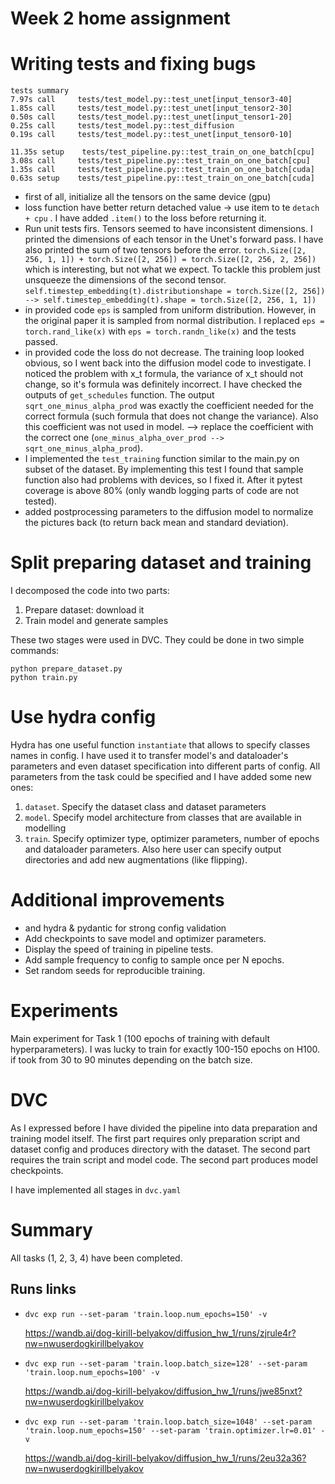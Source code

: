 # Week 2 home assignment

# Writing tests and fixing bugs


```
tests summary 
7.97s call     tests/test_model.py::test_unet[input_tensor3-40]
1.85s call     tests/test_model.py::test_unet[input_tensor2-30]
0.50s call     tests/test_model.py::test_unet[input_tensor1-20]
0.25s call     tests/test_model.py::test_diffusion
0.19s call     tests/test_model.py::test_unet[input_tensor0-10]

11.35s setup    tests/test_pipeline.py::test_train_on_one_batch[cpu]
3.08s call     tests/test_pipeline.py::test_train_on_one_batch[cpu]
1.35s call     tests/test_pipeline.py::test_train_on_one_batch[cuda]
0.63s setup    tests/test_pipeline.py::test_train_on_one_batch[cuda]
```

- first of all, initialize all the tensors on the same device (gpu)
- loss function have better return detached value -> use item to te `detach + cpu` . I have added `.item()` to the loss before returning it.
- Run unit tests firs. Tensors seemed to have inconsistent dimensions. I printed the dimensions of each tensor in the Unet's forward pass. I have also printed the sum of two tensors before the error. `torch.Size([2, 256, 1, 1]) + torch.Size([2, 256]) = torch.Size([2, 256, 2, 256])` which is interesting, but not what we expect. To tackle this problem just unsqueeze the dimensions of the second tensor. `self.timestep_embedding(t).distributionshape = torch.Size([2, 256]) --> self.timestep_embedding(t).shape = torch.Size([2, 256, 1, 1])`
- in provided code `eps` is sampled from uniform distribution. However, in the original paper it is sampled from normal distribution. I replaced `eps = torch.rand_like(x)` with `eps = torch.randn_like(x)` and the tests passed.
- in provided code the loss do not decrease. The training loop looked obvious, so I went back into the diffusion model code to investigate. I noticed the problem with x_t formula, the variance of x_t should not change, so it's formula was definitely incorrect. I have checked the outputs of `get_schedules` function. The output `sqrt_one_minus_alpha_prod` was exactly the coefficient needed for the correct formula (such formula that does not change the variance). Also this coefficient was not used in model. --> replace the coefficient with the correct one (`one_minus_alpha_over_prod --> sqrt_one_minus_alpha_prod`).
- I implemented the `test_training` function similar to the main.py on subset of the dataset. By implementing this test I found that sample function also had problems with devices, so I fixed it. After it pytest coverage is above 80% (only wandb logging parts of code are not tested).
- added postprocessing parameters to the diffusion model to normalize the pictures back (to return back mean and standard deviation).

# Split preparing dataset and training

I decomposed the code into two parts:
1. Prepare dataset: download it
2. Train model and generate samples

These two stages were used in DVC. They could be done in two simple commands:
```
python prepare_dataset.py
python train.py
```

# Use hydra config

Hydra has one useful function `instantiate` that allows to specify classes names in config. I have used it to transfer model's and dataloader's parameters and even dataset specification into different parts of config. All parameters from the task could be specified and I have added some new ones:
1. `dataset`. Specify the dataset class and dataset parameters
2. `model`. Specify model architecture from classes that are available in modelling
3. `train`. Specify optimizer type, optimizer parameters, number of epochs and dataloader parameters. Also here user can specify output directories and add new augmentations (like flipping).


# Additional improvements

- and hydra & pydantic for strong config validation
- Add checkpoints to save model and optimizer parameters.
- Display the speed of training in pipeline tests.
- Add sample frequency to config to sample once per N epochs.
- Set random seeds for reproducible training.

# Experiments

Main experiment for Task 1 (100 epochs of training with default hyperparameters). I was lucky to train for exactly 100-150 epochs on H100.  if took from 30 to 90 minutes depending on the batch size.

# DVC

As I expressed before I have divided the pipeline into data preparation and training model itself. The first part requires only preparation script and dataset config and produces directory with the dataset. The second part requires the train script and model code. The second part produces model checkpoints.

I have implemented all stages in `dvc.yaml` 

# Summary

All tasks (1, 2, 3, 4) have been completed.


## Runs links


- `dvc exp run --set-param 'train.loop.num_epochs=150' -v`

    https://wandb.ai/dog-kirill-belyakov/diffusion_hw_1/runs/zjrule4r?nw=nwuserdogkirillbelyakov

- `dvc exp run --set-param 'train.loop.batch_size=128' --set-param 'train.loop.num_epochs=100' -v`

    https://wandb.ai/dog-kirill-belyakov/diffusion_hw_1/runs/jwe85nxt?nw=nwuserdogkirillbelyakov

- `dvc exp run --set-param 'train.loop.batch_size=1048' --set-param 'train.loop.num_epochs=150' --set-param 'train.optimizer.lr=0.01' -v`
    
    https://wandb.ai/dog-kirill-belyakov/diffusion_hw_1/runs/2eu32a36?nw=nwuserdogkirillbelyakov

